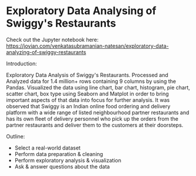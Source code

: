# Exploratory Data Analysing of Swiggy's Restaurants

Check out the Jupyter notebook here: https://jovian.com/venkatasubramanian-natesan/exploratory-data-analyzing-of-swiggy-restaurants

Introduction:

Exploratory Data Analysis of Swiggy's Restaurants. Processed and Analyzed data for 1.4 million+ rows containing 9 columns by using the Pandas. Visualized the data using line chart, bar chart, histogram, pie chart, scatter chart, box type using Seaborn and Matplot in order to bring important aspects of that data into focus for further analysis. It was observed that Swiggy is an Indian online food ordering and delivery platform with a wide range of listed neighbourhood partner restaurants and has its own fleet of delivery personnel who pick up the orders from the partner restaurants and deliver them to the customers at their doorsteps.

Outline:

  * Select a real-world dataset
  * Perform data preparation & cleaning
  * Perform exploratory analysis & visualization
  * Ask & answer questions about the data


